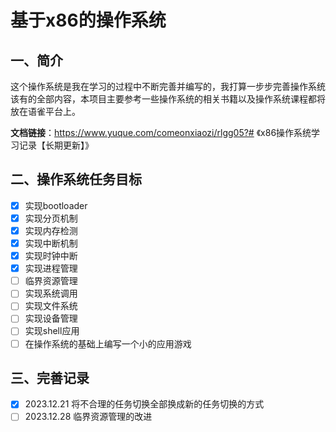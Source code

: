 # 基于x86的操作系统

## 一、简介
这个操作系统是我在学习的过程中不断完善并编写的，我打算一步步完善操作系统该有的全部内容，本项目主要参考一些操作系统的相关书籍以及操作系统课程都将放在语雀平台上。

**文档链接**：https://www.yuque.com/comeonxiaozi/rlgg05?# 《x86操作系统学习记录【长期更新】》
## 二、操作系统任务目标
- [x] 实现bootloader
- [x] 实现分页机制
- [x] 实现内存检测
- [x] 实现中断机制
- [x] 实现时钟中断
- [x] 实现进程管理
- [ ] 临界资源管理
- [ ] 实现系统调用
- [ ] 实现文件系统
- [ ] 实现设备管理
- [ ] 实现shell应用
- [ ] 在操作系统的基础上编写一个小的应用游戏
## 三、完善记录
- [x] 2023.12.21 将不合理的任务切换全部换成新的任务切换的方式 
- [ ] 2023.12.28 临界资源管理的改进
